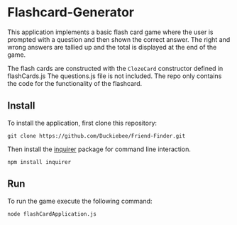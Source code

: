 # Flashcard-Generator

This application implements a basic flash card game where the user is prompted with a question and then shown the correct answer. The right and wrong answers are tallied up and the total is displayed at the end of the game.

 The flash cards are constructed with the `ClozeCard` constructor defined in flashCards.js The questions.js file is not included. The repo only contains the code for the functionality of the flashcard. 

## Install

To install the application, first clone this repository:

	git clone https://github.com/Duckiebee/Friend-Finder.git
	
Then install the [inquirer](https://www.npmjs.com/package/inquirer) package for command line interaction.

	npm install inquirer

## Run

To run the game execute the following command:

	node flashCardApplication.js
